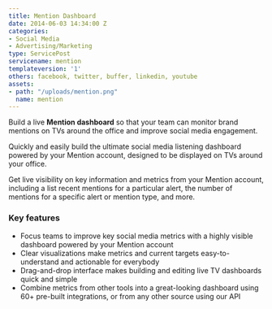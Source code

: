 ```yaml
---
title: Mention Dashboard
date: 2014-06-03 14:34:00 Z
categories:
- Social Media
- Advertising/Marketing
type: ServicePost
servicename: mention
templateversion: '1'
others: facebook, twitter, buffer, linkedin, youtube
assets:
- path: "/uploads/mention.png"
  name: mention
---
```


Build a live **Mention dashboard** so that your team can monitor brand mentions on TVs around the office and improve social media engagement.

Quickly and easily build the ultimate social media listening dashboard powered by your Mention account, designed to be displayed on TVs around your office. 

Get live visibility on key information and metrics from your Mention account, including a list recent mentions for a particular alert, the number of mentions for a specific alert or mention type, and more.

<div class="useful-resources widget-main__inner">
<h3>Key features</h3>
<ul class="resources-links">
<li><span>Focus teams to improve key social media metrics with a highly visible dashboard powered by your Mention account</span></li>
<li><span>Clear visualizations make metrics and current targets easy-to-understand and actionable for everybody</span></li>
<li><span>Drag-and-drop interface makes building and editing live TV dashboards quick and simple</span></li>
<li><span>Combine metrics from other tools into a great-looking dashboard using 60+ pre-built integrations, or from any other source using our API</span></li>
</ul>
</div>
